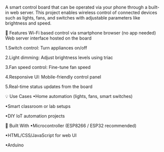 A smart control board that can be operated via your phone through a built-in web server. This project enables wireless control of connected devices such as lights, fans, and switches with adjustable parameters like brightness and speed.

🔧 Features
Wi-Fi based control via smartphone browser (no app needed)
Web server interface hosted on the board

1.Switch control: Turn appliances on/off

2.Light dimming: Adjust brightness levels using triac

3.Fan speed control: Fine-tune fan speed

4.Responsive UI: Mobile-friendly control panel

5.Real-time status updates from the board

💡 Use Cases
•Home automation (lights, fans, smart switches)

•Smart classroom or lab setups

•DIY IoT automation projects

🧰 Built With
•Microcontroller (ESP8266 / ESP32 recommended)

•HTML/CSS/JavaScript for web UI

•Arduino


